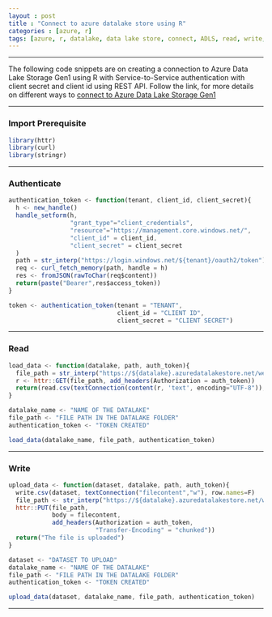 ```yaml
---
layout : post
title : "Connect to azure datalake store using R"
categories : [azure, r]
tags: [azure, r, datalake, data lake store, connect, ADLS, read, write, REST API, CURL, GET, POST]  
---
```

---

The following code snippets are on creating a connection to Azure Data Lake Storage Gen1 using R with Service-to-Service authentication with client secret and client id using REST API.
Follow the link, for more details on different ways to [connect to Azure Data Lake Storage Gen1](https://docs.microsoft.com/en-in/azure/data-lake-store/data-lake-store-service-to-service-authenticate-python)

<!--break-->
---

### Import Prerequisite

```javascript
library(httr)
library(curl)  
library(stringr)  
```

---

### Authenticate

```javascript
authentication_token <- function(tenant, client_id, client_secret){
  h <- new_handle()
  handle_setform(h,
                 "grant_type"="client_credentials",
                 "resource"="https://management.core.windows.net/",
                 "client_id" = client_id,
                 "client_secret" = client_secret
  )
  path = str_interp("https://login.windows.net/${tenant}/oauth2/token")
  req <- curl_fetch_memory(path, handle = h)
  res <- fromJSON(rawToChar(req$content))
  return(paste("Bearer",res$access_token))
}

token <- authentication_token(tenant = "TENANT",
                              client_id = "CLIENT ID",
                              client_secret = "CLIENT SECRET")
```

---

### Read

```javascript
load_data <- function(datalake, path, auth_token){
  file_path = str_interp("https://${datalake}.azuredatalakestore.net/webhdfs/v1/${path}?op=OPEN&read=true")
  r <- httr::GET(file_path, add_headers(Authorization = auth_token))
  return(read.csv(textConnection(content(r, 'text', encoding="UTF-8")), check.names=FALSE))
}

datalake_name <- "NAME OF THE DATALAKE"
file_path <- "FILE PATH IN THE DATALAKE FOLDER"
authentication_token <- "TOKEN CREATED"

load_data(datalake_name, file_path, authentication_token)
```

---

### Write

```javascript
upload_data <- function(dataset, datalake, path, auth_token){
  write.csv(dataset, textConnection("filecontent","w"), row.names=F)
  file_path <- str_interp("https://${datalake}.azuredatalakestore.net/webhdfs/v1/${path}?op=CREATE&overwrite=true&write=true")
  httr::PUT(file_path,
            body = filecontent,
            add_headers(Authorization = auth_token,
                        "Transfer-Encoding" = "chunked"))
  return("The file is uploaded")
}

dataset <- "DATASET TO UPLOAD"
datalake_name <- "NAME OF THE DATALAKE"
file_path <- "FILE PATH IN THE DATALAKE FOLDER"
authentication_token <- "TOKEN CREATED"

upload_data(dataset, datalake_name, file_path, authentication_token)
```

---

